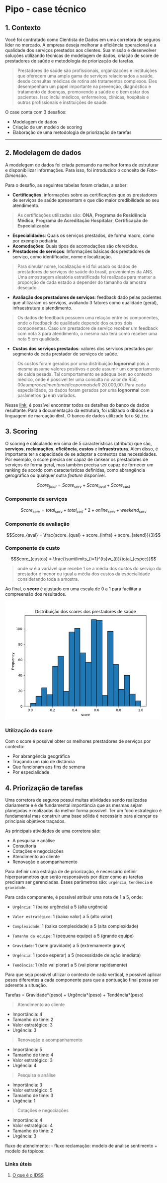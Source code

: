 # Pipo - case técnico


## 1. Contexto

Você foi contratado como Cientista de Dados em uma corretora de seguros líder no
mercado. A empresa deseja melhorar a eficiência operacional e a qualidade dos serviços
prestados aos clientes. Sua missão é desenvolver soluções utilizando técnicas de
modelagem de dados, criação de score de prestadores de saúde e metodologia de
priorização de tarefas.



> Prestadores de saúde são profissionais, organizações e instituições que oferecem uma ampla gama de serviços relacionados a saúde, desde consultas médicas de rotina até tratamentos complexos. Eles desempenham um papel importante na prevenção, diagnóstico e tratamento de doenças, promovendo a saúde e o bem estar dos pacientes. Isso inclui médicos, enfermeiros, clínicas, hospitais e outros profissionais e instituições de saúde.

O case conta com 3 desafios: 

- Modelagem de dados
- Criação de um modelo de scoring
- Elaboração de uma metodologia de priorização de tarefas

------------
## 2. Modelagem de dados

A modelegem de dados foi criada pensando na melhor forma de estruturar e disponibilizar informações. Para isso, foi introduzido o conceito de *Fato-Dimensão*. 

Para o desafio,  as seguintes tabelas foram criadas, a saber:

- **Certificações**: informações sobre as certificações que os prestadores de serviços de saúde apresentam e que dão maior credibilidade ao seu atendimento.

> As certificações utilizadas são: **ONA**, **Programa de Residência Médica**, **Programa de Acreditação Hospitalar**, **Certificação de Especialização**


- **Especialidades**: Quais os serviços prestados, de forma macro, como por exemplo pediatria. 
- **Acomodações**: Quais tipos de acomodaçôes são oferecidos.
- **Prestadores de serviços**: Informações básicas dos prestadores de serviço, como identificador, nome e localização.

> Para simular nome, localização e id foi usado os dados de prestadores de serviços de saúde do brasil, provenientes da ANS. Uma amostragem aleatória estratificada foi realizada para manter a proporção de cada estado a depender do tamanho da amostra desejado. 


- **Avaliação dos prestadores de serviços**: feedback dado pelas pacientes que utilizaram os serviços, avaliando 3 fatores como qualidade (geral), infraestrutura e atendimento.

> Os dados de feedback possuem uma relação entre os componentes, onde o feedback de qualidade depende dos outros dois componentes. Caso um prestadore de serviço receber um feedback com nota 3 para atendimento, o mesmo não terá como receber uma nota 5 em qualidade.

- **Custos dos serviços prestados**: valores dos servicos prestados por segmento de cada prestador de serviços de saúde.

> Os custos foram gerados por uma distribuição **lognormal** pois a mesma assume valores positivos e pode assumir um comportamento de calda pesada. Tal comportamento se adequa bem ao contexto médico, onde é possivel ter uma consulta no valor de R$50,00 e um procedimento médico por mais de R$ 20.000,00. Para cada especialidade, os dados foram gerados por uma **lognormal** com parâmetros (**$\mu$** e **$\sigma$**) variados.

Nesse [link](https://dbdocs.io/johnmasterchip/HealthProvider?view=table_structure), é possível encontrar todos os detalhes do banco de dados resultante. Para a documentação da estrutura, foi utilizado o dbdocs e a linguagem de marcação `dbml`. O banco de dados utilizado foi o `SQLite`.

## 3. Scoring

O scoring é calculando em cima de 5 características (atributo) que são, **serviços**, **reclamações**, **eficiência**, **custos** e **infraestrutura**. Além disso, é importante ter a  capacidade de se adaptar a contextos das necessidades. Por exemplo, o score precisa ser capaz de rankear os prestadores de serviços de forma geral, mas também precisa ser capaz de fornecer um ranking de acordo com características definidas, como abrangência gerográfica ou qualquer outra *feature* disponível.




$$ Score_{final} = Score_{serv} + Score_{aval} + Score_{cust}$$



### Componente de serviços


$$Score_{serv} = total_{serv} + total_{cert}*2 + online_{serv} + weekend_{serv}$$

### Componente de avaliação


$$Score_{aval} = \frac{score_{qual} + score_{infra} + score_{atend}}{3}$$ 

### Componente de custo



$$Score_{custos} = \frac{\sum\limits_{i=1}^{ts}w_{i}}{total_{espec}}$$

>onde $w$ é a variável que recebe 1 se a média dos custos do serviço do prestador é menor ou igual a média dos custos da especialidade considerando toda a amostra.



Ao final, o **score** é ajustado em uma escala de 0 a 1 para facilitar a compreensão dos resultados.

!['Distribuição dos scores'](contrib/Distribui%C3%A7%C3%A3o_dos_scores_dos_prestadores_de_sa%C3%BAde.png)


### Utilização do score

Com o score é possível obter os melhores prestadores de serviços por contexto: 

- Por abrangência geográfica
- Traçando um raio de distância
- Que funcionam aos fins de semena
- Por especialidade


## 4. Priorização de tarefas

Uma corretora de seguros possui muitas atividades sendo realizadas diariamente e é de fundamental importância que as mesmas sejam planejadas e realizadas da melhor forma possível. Ter um foco estratégico é fundamental mas construir uma base sólida é necessário para alcançar os principais objetivos traçados. 

As principais atividades de uma corretora são: 

- A pesquisa e análise
- Consultoria
- Cotações e negociações
- Atendimento ao cliente
- Renovação e acompanhamento


Para definir uma estrágia de de priorização, é necessário definir hiperparametros que serão responsáveis por dizer como as tarefas precisam ser gerenciadas. Esses parâmetros são: `urgência`, `tendência` e `gravidade`.

Para cada componente, é possível atribuir uma nota de 1 a 5, onde: 

- `Urgência`: 1 (baixa urgência) a 5 (alta urgência)
- `Valor estratégico`: 1 (baixo valor) a 5 (alto valor)
- `Complexidade`: 1 (baixa complexidade) a 5 (alta complexidade)
- `Tamanho da equipe`: 1 (pequena equipe) a 5 (grande equipe)


- `Gravidade`: 1 (sem gravidade) a 5 (extremamente grave)
- `Urgência`:  1 (pode esperar) a 5 (necessidade de ação imediata)
- `Tendência`: 1 (não vai piorar) a 5 (vai piorar rapidamente)

Para que seja possível utilizar o contexto de cada vertical, é possível aplicar pesos diferentes a cada componente para que a pontuação final possa ser aderente a situação. 


Tarefas = Gravidade*(peso) + Urgência*(peso) + Tendência*(peso) 

> Atendimento ao cliente

- Importância: 4
- Tamanho do time: 2
- Valor estratégico: 3
- Urgência: 3

> Renovação e acompanhamento

- Importância: 5
- Tamanho de time: 4
- Valor estratégico: 3
- Urgência: 4

> Pesquisa e análise

- Importância: 3
- Valor estratégico: 5
- Tamanho de time: 3
- Urgência: 1

> Cotações e negociações

- Importância: 4
- Valor estratégico: 4
- Tamanho do time: 2
- Urgência: 3



fluxo de atendimento: 
    - fluxo reclamação: modelo de analise sentimento + modelo de tópicos: 




### Links úteis

1. [O que é o IDSS](https://blendus.com.br/idss)